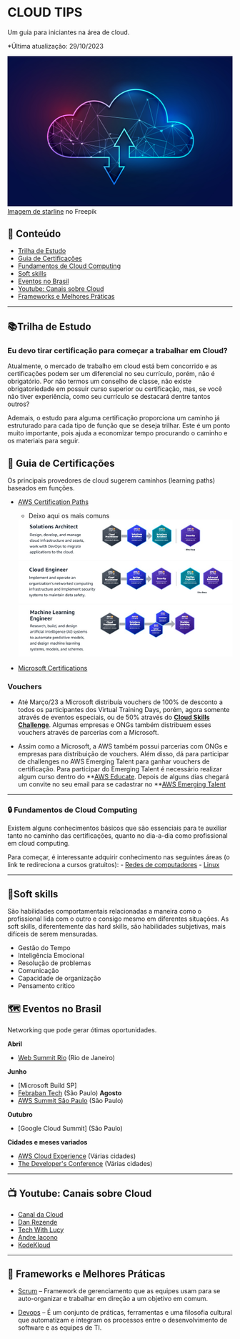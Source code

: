 
# **CLOUD TIPS**

Um guia para iniciantes na área de cloud.

*Última atualização: 29/10/2023

<img src="12071198_SL-101820-36860-11.jpg">
<a href="https://br.freepik.com/vetores-gratis/conceito-de-tecnologia-de-wireframe-poligonal-de-computacao-em-nuvem_12071198.htm#query=cloud%20computing&position=1&from_view=search&track=ais">Imagem de starline</a> no Freepik

## 📖 Conteúdo

 -  [Trilha de Estudo](#trilha-de-estudo)
 -  [Guia de Certificações](#-guia-de-certifica%C3%A7%C3%B5es)
 -  [Fundamentos de Cloud Computing](#-fundamentos-de-cloud-computing)
 -  [Soft skills](#soft-skills)
 -  [Eventos no Brasil](#-eventos-no-brasil)
 -  [Youtube: Canais sobre Cloud](#-youtube-canais-sobre-cloud)
 -  [Frameworks e Melhores Práticas](#-frameworks-e-melhores-pr%C3%A1ticas)
 
----------

## 📚Trilha de Estudo

### Eu devo tirar certificação para começar a trabalhar em Cloud?

Atualmente, o mercado de trabalho em cloud está bem concorrido e as certificações podem ser um diferencial no seu currículo, porém, não é obrigatório. Por não termos um conselho de classe, não existe obrigatoriedade em possuir curso superior ou certificação, mas, se você não tiver experiência, como seu currículo se destacará dentre tantos outros?

Ademais, o estudo para alguma certificação proporciona um caminho já estruturado para cada tipo de função que se deseja trilhar. Este é um ponto muito importante, pois ajuda a economizar tempo procurando o caminho e os materiais para seguir.

## 📝 Guia de Certificações 

Os principais provedores de cloud sugerem caminhos (learning paths) baseados em funções.

* [AWS Certification Paths](https://d1.awsstatic.com/training-and-certification/docs/AWS_certification_paths.pdf)
  * Deixo aqui os mais comuns
  <img src="WhatsApp Image 2023-10-29 at 18.12.18.jpeg">
  <img src="WhatsApp Image 2023-10-29 at 18.13.17.jpeg">
  <img src="WhatsApp Image 2023-10-29 at 18.14.19.jpeg">
  
* [Microsoft Certifications](https://learn.microsoft.com/pt-br/credentials/)

### **Vouchers**

- Até Março/23 a Microsoft distribuía vouchers de 100% de desconto a todos os participantes dos Virtual Training Days, porém, agora somente através de eventos especiais, ou de 50% através do **[Cloud Skills Challenge](https://developer.microsoft.com/pt-BR/offers/30-days-to-learn-it)**. Algumas empresas e ONGs também distribuem esses vouchers através de parcerias com a Microsoft.

- Assim como a Microsoft, a AWS também possui parcerias com ONGs e empresas para distribuição de vouchers. Além disso, dá para participar de challenges no AWS Emerging Talent para ganhar vouchers de certificação. Para participar do Emerging Talent é necessário realizar algum curso dentro do **[AWS Educate](https://aws.amazon.com/pt/education/awseducate/). Depois de alguns dias chegará um convite no seu email para se cadastrar no **[AWS Emerging Talent](https://aws-emergingtalent.influitive.com/users/sign_in)

----------

### 🔒 Fundamentos de Cloud Computing

Existem alguns conhecimentos básicos que são essenciais para te auxiliar tanto no caminho das certificações, quanto no dia-a-dia como profissional em cloud computing.

Para começar, é interessante adquirir conhecimento nas seguintes áreas (o link te redireciona a cursos gratuitos):
    -   [Redes de computadores](https://www.cursoemvideo.com/blog/dicas/curso-gratis-de-rede-de-computadores/)
    -   [Linux](https://www.cursoemvideo.com/curso/linux/)

----------
## 📣Soft skills

São habilidades comportamentais relacionadas a maneira como o profissional lida com o outro e consigo mesmo em diferentes situações. As soft skills, diferentemente das hard skills, são habilidades subjetivas, mais difíceis de serem mensuradas.

 - Gestão do Tempo
 - Inteligência Emocional
 - Resolução de problemas 
 - Comunicação 
 - Capacidade de organização
 - Pensamento crítico

## 🗺 Eventos no Brasil

Networking que pode gerar ótimas oportunidades.

  **Abril**
  -   [Web Summit Rio](https://rio.websummit.com/) (Rio de Janeiro)

  **Junho**
  -   [Microsoft Build SP]
  -   [Febraban Tech](https://febrabantech.febraban.org.br/temas/inovacao/venha-fazer-parte-do-febraban-tech-2024) (São Paulo)
  **Agosto**
  -   [AWS Summit São Paulo](https://aws.amazon.com/pt/events/summits/sao-paulo/) (São Paulo)
  
  **Outubro**
  -   [Google Cloud Summit] (São Paulo)

  **Cidades e meses variados**
  -   [AWS Cloud Experience](https://aws.amazon.com/pt/events/cloudexperience/) (Várias cidades)
  -   [The Developer's Conference](https://thedevconf.com/pt) (Várias cidades)


----------

## 📺 **Youtube**: Canais sobre Cloud
		
- [Canal da Cloud](https://www.youtube.com/@CanaldaCloud)
- [Dan Rezende](https://www.youtube.com/@odanrezende)
- [Tech With Lucy](https://www.youtube.com/@TechwithLucy)
- [Andre Iacono](https://www.youtube.com/@IaconoAndre)
- [KodeKloud](https://www.youtube.com/@KodeKloud)

----------

## 🔐 Frameworks e Melhores Práticas
 
-   [Scrum](https://aws.amazon.com/pt/what-is/scrum/#:~:text=O%20Scrum%20%C3%A9%20um%20framework,uma%20entrega%20eficiente%20de%20projetos.)  – Framework de gerenciamento que as equipes usam para se auto-organizar e trabalhar em direção a um objetivo em comum.

-   [Devops](https://aws.amazon.com/pt/devops/what-is-devops/)  – É um conjunto de práticas, ferramentas e uma filosofia cultural que automatizam e integram os processos entre o desenvolvimento de software e as equipes de TI. 

